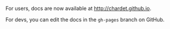 For users, docs are now available at http://chardet.github.io.

For devs, you can edit the docs in the `gh-pages` branch on GitHub.
